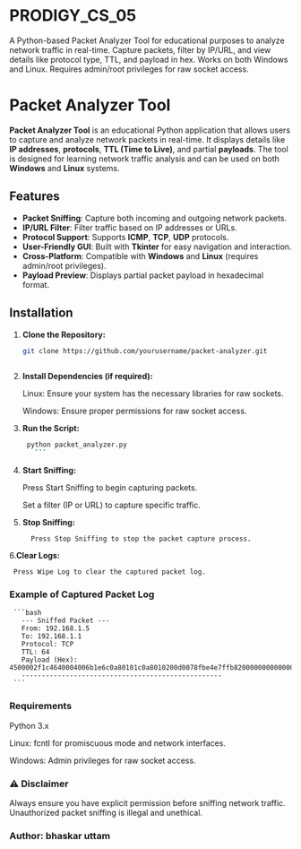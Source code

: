# PRODIGY_CS_05
A Python-based Packet Analyzer Tool for educational purposes to analyze network traffic in real-time. Capture packets, filter by IP/URL, and view details like protocol type, TTL, and payload in hex. Works on both Windows and Linux. Requires admin/root privileges for raw socket access.

# Packet Analyzer Tool

**Packet Analyzer Tool** is an educational Python application that allows users to capture and analyze network packets in real-time. It displays details like **IP addresses**, **protocols**, **TTL (Time to Live)**, and partial **payloads**. The tool is designed for learning network traffic analysis and can be used on both **Windows** and **Linux** systems.

## Features
- **Packet Sniffing**: Capture both incoming and outgoing network packets.
- **IP/URL Filter**: Filter traffic based on IP addresses or URLs.
- **Protocol Support**: Supports **ICMP**, **TCP**, **UDP** protocols.
- **User-Friendly GUI**: Built with **Tkinter** for easy navigation and interaction.
- **Cross-Platform**: Compatible with **Windows** and **Linux** (requires admin/root privileges).
- **Payload Preview**: Displays partial packet payload in hexadecimal format.

## Installation

1. **Clone the Repository:**
   ```bash
   git clone https://github.com/yourusername/packet-analyzer.git
  
2. **Install Dependencies (if required):** 

      Linux: Ensure your system has the necessary libraries for raw sockets.
      
      Windows: Ensure proper permissions for raw socket access.

3. **Run the Script:**
      ```bash
       python packet_analyzer.py
         ```
4. **Start Sniffing:**

      Press Start Sniffing to begin capturing packets.
      
      Set a filter (IP or URL) to capture specific traffic.

5. **Stop Sniffing:**
   
         Press Stop Sniffing to stop the packet capture process.
      
6.**Clear Logs:**

     Press Wipe Log to clear the captured packet log.

### Example of Captured Packet Log
     ```bash
       --- Sniffed Packet ---
       From: 192.168.1.5
       To: 192.168.1.1
       Protocol: TCP
       TTL: 64
       Payload (Hex): 4500002f1c4640004006b1e6c0a80101c0a8010200d0078fbe4e7ffb820000000000000000...
       --------------------------------------------------
     ```
### Requirements

   Python 3.x
   
   Linux: fcntl for promiscuous mode and network interfaces.
   
   Windows: Admin privileges for raw socket access.

### ⚠️ Disclaimer

   Always ensure you have explicit permission before sniffing network traffic. Unauthorized packet sniffing is illegal and unethical.

### Author: bhaskar uttam 






